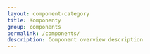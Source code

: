 ```yaml
---
layout: component-category
title: Komponenty
group: components
permalink: /components/
description: Component overview description
---
```

